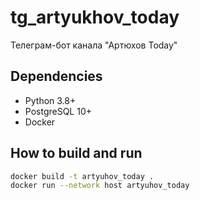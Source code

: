 # tg_artyukhov_today
Телеграм-бот канала "Артюхов Today"

## Dependencies
- Python 3.8+
- PostgreSQL 10+
- Docker

## How to build and run
```bash
docker build -t artyuhov_today .
docker run --network host artyuhov_today
```
